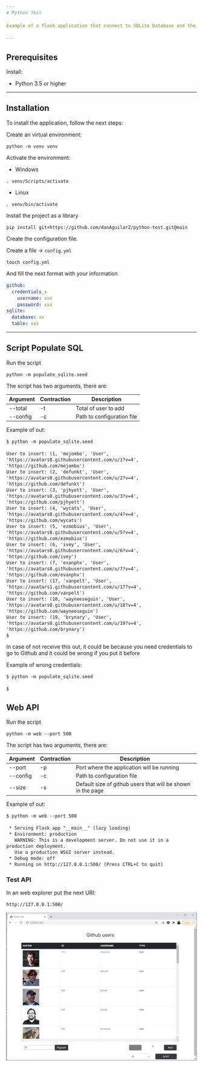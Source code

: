 ```yaml
---
# Python Test

Example of a flask application that connect to SQLite Database and the API of GitHub.

---
```

## Prerequisites

Install:

* Python 3.5 or higher

---

## Installation

To install the application, follow the next steps:

Create an virtual environment:

~~~
python -m venv venv
~~~

Activate the environment:

- Windows
~~~
. venv/Scripts/activate
~~~

- Linux
~~~
. venv/bin/activate
~~~

Install the project as a library

~~~
pip install git+https://github.com/danAguilarZ/python-test.git@main
~~~

Create the configuration file.

Create a file -> `config.yml`

~~~
touch config.yml
~~~ 

And fill the next format with your information

~~~yml
github:
  credentials_:
    username: xxx
    password: xxx
sqlite:
  database: xx
  table: xxx
~~~

---

## Script Populate SQL

Run the script

~~~
python -m populate_sqlite.seed
~~~

The script has two arguments, there are:

| Argument | Contraction | Description |
| --------------- | --------------- | --------------- |
| --total | -t | Total of user to add |
| --config | -c | Path to configuration file |

Example of out:

~~~
$ python -m populate_sqlite.seed

User to insert: (1, 'mojombo', 'User', 'https://avatars0.githubusercontent.com/u/1?v=4', 'https://github.com/mojombo')
User to insert: (2, 'defunkt', 'User', 'https://avatars0.githubusercontent.com/u/2?v=4', 'https://github.com/defunkt')
User to insert: (3, 'pjhyett', 'User', 'https://avatars0.githubusercontent.com/u/3?v=4', 'https://github.com/pjhyett')
User to insert: (4, 'wycats', 'User', 'https://avatars0.githubusercontent.com/u/4?v=4', 'https://github.com/wycats')
User to insert: (5, 'ezmobius', 'User', 'https://avatars0.githubusercontent.com/u/5?v=4', 'https://github.com/ezmobius')
User to insert: (6, 'ivey', 'User', 'https://avatars0.githubusercontent.com/u/6?v=4', 'https://github.com/ivey')
User to insert: (7, 'evanphx', 'User', 'https://avatars0.githubusercontent.com/u/7?v=4', 'https://github.com/evanphx')
User to insert: (17, 'vanpelt', 'User', 'https://avatars1.githubusercontent.com/u/17?v=4', 'https://github.com/vanpelt')
User to insert: (18, 'wayneeseguin', 'User', 'https://avatars0.githubusercontent.com/u/18?v=4', 'https://github.com/wayneeseguin')
User to insert: (19, 'brynary', 'User', 'https://avatars0.githubusercontent.com/u/19?v=4', 'https://github.com/brynary')
$ 
~~~

In case of not receive this out, it could be because you need credentials to go to Github and it could
be wrong if you put it before

Example of wrong credentials:

~~~
$ python -m populate_sqlite.seed

$ 
~~~

## Web API

Run the script

~~~
python -m web --port 500
~~~

The script has two arguments, there are:

| Argument | Contraction | Description |
| --------------- | --------------- | --------------- |
| --port | -p | Port where the application will be running |
| --config | -c | Path to configuration file |
| --size | -s | Default size of github users that will be shown in the page |

Example of out:
~~~
$ python -m web --port 500

 * Serving Flask app "__main__" (lazy loading)
 * Environment: production
   WARNING: This is a development server. Do not use it in a production deployment.
   Use a production WSGI server instead.
 * Debug mode: off
 * Running on http://127.0.0.1:500/ (Press CTRL+C to quit)
~~~

### Test API

In an web explorer put the next URI:

~~~
http://127.0.0.1:500/
~~~

![](Index.png)
